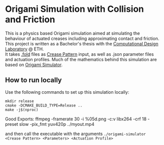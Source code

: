 
# Origami Simulation with Collision and Friction

This is a physics based Origami simulation aimed at simulating the behaviour of actuated creases including approximating contact and friction.
This project is written as a Bachelor's thesis with the [Computational Design Laboratory](https://cdl.ethz.ch/) @ ETH.  
It takes [.fold](https://github.com/edemaine/fold) files as [Crease Pattern](https://en.wikipedia.org/wiki/Crease_pattern) input, as well as .json parameter files and actuation profiles.
Much of the mathematics behind this simulation are based on [Origami Simulator](https://github.com/amandaghassaei/OrigamiSimulator).

## How to run locally

Use the following commands to set up this simulation locally:

```
mkdir release
cmake -DCMAKE_BUILD_TYPE=Release ..
make -j$(nproc)
```
Good Exports:
ffmpeg -framerate 30 -i %05d.png -c:v libx264 -crf 18 -preset slow -pix_fmt yuv420p ../myout.mp4

and then call the executable with the arguments `./origami-simulator <Crease Pattern> <Parameters> <Actuation Profile>`
